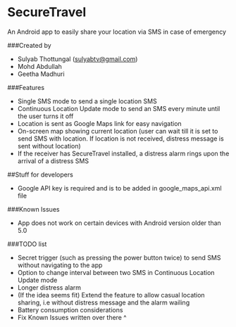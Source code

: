 # SecureTravel
An Android app to easily share your location via SMS in case of emergency

###Created by
- Sulyab Thottungal (sulyabtv@gmail.com)
- Mohd Abdullah
- Geetha Madhuri

###Features
- Single SMS mode to send a single location SMS
- Continuous Location Update mode to send an SMS every minute until the user turns it off
- Location is sent as Google Maps link for easy navigation
- On-screen map showing current location (user can wait till it is set to send SMS with location. If location is not received, distress message is sent without location)
- If the receiver has SecureTravel installed, a distress alarm rings upon the arrival of a distress SMS

##Stuff for developers
- Google API key is required and is to be added in google_maps_api.xml file

###Known Issues
- App does not work on certain devices with Android version older than 5.0

###TODO list
- Secret trigger (such as pressing the power button twice) to send SMS without navigating to the app
- Option to change interval between two SMS in Continuous Location Update mode
- Longer distress alarm
- (If the idea seems fit) Extend the feature to allow casual location sharing, i.e without distress message and the alarm wailing
- Battery consumption considerations
- Fix Known Issues written over there ^
